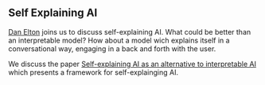 ## Self Explaining AI

[Dan Elton](https://twitter.com/moreisdifferent) joins us to discuss self-explaining AI.  What could be better than an interpretable model?  How about a model wich explains itself in a conversational way, engaging in a back and forth with the user.

We discuss the paper [Self-explaining AI as an alternative to interpretable AI](https://arxiv.org/abs/2002.05149) which presents a framework for self-explainging AI.

